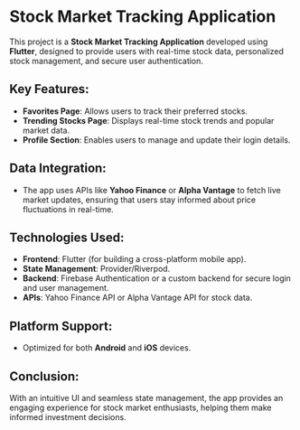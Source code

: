 # Stock Market Tracking Application

This project is a **Stock Market Tracking Application** developed using **Flutter**, 
designed to provide users with real-time stock data, personalized stock management, 
and secure user authentication.

## Key Features:
- **Favorites Page**: Allows users to track their preferred stocks.
- **Trending Stocks Page**: Displays real-time stock trends and popular market data.
- **Profile Section**: Enables users to manage and update their login details.

## Data Integration:
- The app uses APIs like **Yahoo Finance** or **Alpha Vantage** to fetch live market updates, 
  ensuring that users stay informed about price fluctuations in real-time.

## Technologies Used:
- **Frontend**: Flutter (for building a cross-platform mobile app).
- **State Management**: Provider/Riverpod.
- **Backend**: Firebase Authentication or a custom backend for secure login and user management.
- **APIs**: Yahoo Finance API or Alpha Vantage API for stock data.

## Platform Support:
- Optimized for both **Android** and **iOS** devices.
  
## Conclusion:
With an intuitive UI and seamless state management, the app provides an engaging experience 
for stock market enthusiasts, helping them make informed investment decisions.



